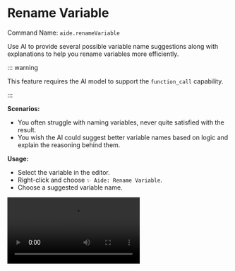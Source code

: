 # Rename Variable

Command Name: `aide.renameVariable`

Use AI to provide several possible variable name suggestions along with explanations to help you rename variables more efficiently.

::: warning

This feature requires the AI model to support the `function_call` capability.

:::

**Scenarios:**

- You often struggle with naming variables, never quite satisfied with the result.
- You wish the AI could suggest better variable names based on logic and explain the reasoning behind them.

**Usage:**

- Select the variable in the editor.
- Right-click and choose `✨ Aide: Rename Variable`.
- Choose a suggested variable name.

<Video src="/videos/aide-rename-variable.mp4"/>
